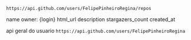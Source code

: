 
`https://api.github.com/users/FelipePinheiroRegina/repos` 

name 
    owner: {login}
html_url
description
stargazers_count
created_at

api geral do usuario 
`https://api.github.com/users/FelipePinheiroRegina`